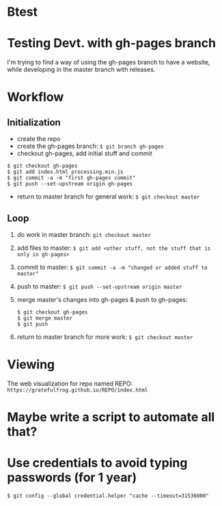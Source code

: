 # Btest
# Testing Devt. with gh-pages branch

I'm trying to find a way of using the gh-pages branch to have a website, while 
developing in the master branch with releases.

# Workflow

## Initialization

* create the repo
* create the gh-pages branch: `$ git branch gh-pages`
* checkout gh-pages, add initial stuff and commit
````shell
$ git checkout gh-pages
$ git add index.html processing.min.js 
$ git commit -a -m "first gh-pages commit"
$ git push --set-upstream origin gh-pages
````
* return to master branch for general work: `$ git checkout master`

## Loop

1. do work in master branch: `git checkout master`
2. add files to master: `$ git add <other stuff, not the stuff that is only in gh-pages>`
3. commit to master: `$ git commit -a -m "changed or added stuff to master"`
4. push to master: `$ git push --set-upstream origin master`
5. merge master's changes into gh-pages & push to gh-pages:

    ````shell
    $ git checkout gh-pages
    $ git merge master
    $ git push
    ````
6. return to master branch for more work: `$ git checkout master`

# Viewing

The web visualization for repo named REPO:  `https://gratefulfrog.github.io/REPO/index.html`

# Maybe write a script to automate all that?

# Use credentials to avoid typing passwords (for 1 year)
````
$ git config --global credential.helper "cache --timeout=31536000"
````
